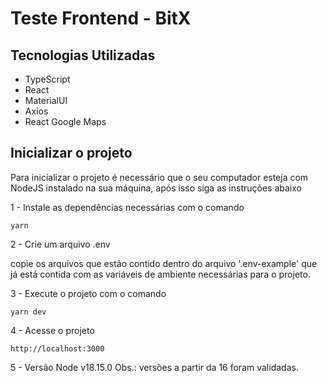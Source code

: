 # Teste Frontend - BitX

## Tecnologias Utilizadas

- TypeScript
- React
- MaterialUI
- Axios
- React Google Maps

## Inicializar o projeto

Para inicializar o projeto é necessário que o seu computador esteja com NodeJS instalado na sua máquina, após isso siga as instruções abaixo

1 - Instale as dependências necessárias com o comando

```
yarn
```

2 - Crie um arquivo .env

copie os arquivos que estão contido dentro do arquivo '.env-example' que já está contida com as variáveis de ambiente necessárias para o projeto.

3 - Execute o projeto com o comando

```
yarn dev
```

4 - Acesse o projeto

```
http://localhost:3000
```

5 - Versão Node
v18.15.0
Obs.: versões a partir da 16 foram validadas.
